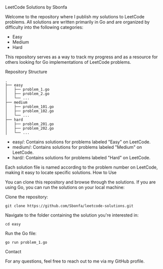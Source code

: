 LeetCode Solutions by Sbonfa

Welcome to the repository where I publish my solutions to LeetCode problems. All solutions are written primarily in Go and are organized by difficulty into the following categories:

- Easy
- Medium
- Hard

This repository serves as a way to track my progress and as a resource for others looking for Go implementations of LeetCode problems.

Repository Structure

    .
    ├── easy
    │   ├── problem_1.go
    │   ├── problem_2.go
    │   └── ...
    ├── medium
    │   ├── problem_101.go
    │   ├── problem_102.go
    │   └── ...
    ├── hard
    │   ├── problem_201.go
    │   ├── problem_202.go
    │   └── ...


- easy/: Contains solutions for problems labeled "Easy" on LeetCode.
- medium/: Contains solutions for problems labeled "Medium" on LeetCode.
- hard/: Contains solutions for problems labeled "Hard" on LeetCode.

Each solution file is named according to the problem number on LeetCode, making it easy to locate specific solutions.
How to Use

You can clone this repository and browse through the solutions. If you are using Go, you can run the solutions on your local machine:

Clone the repository:

    git clone https://github.com/Sbonfa/leetcode-solutions.git

Navigate to the folder containing the solution you're interested in:

    cd easy

Run the Go file:

    go run problem_1.go

Contact

For any questions, feel free to reach out to me via my GitHub profile.
